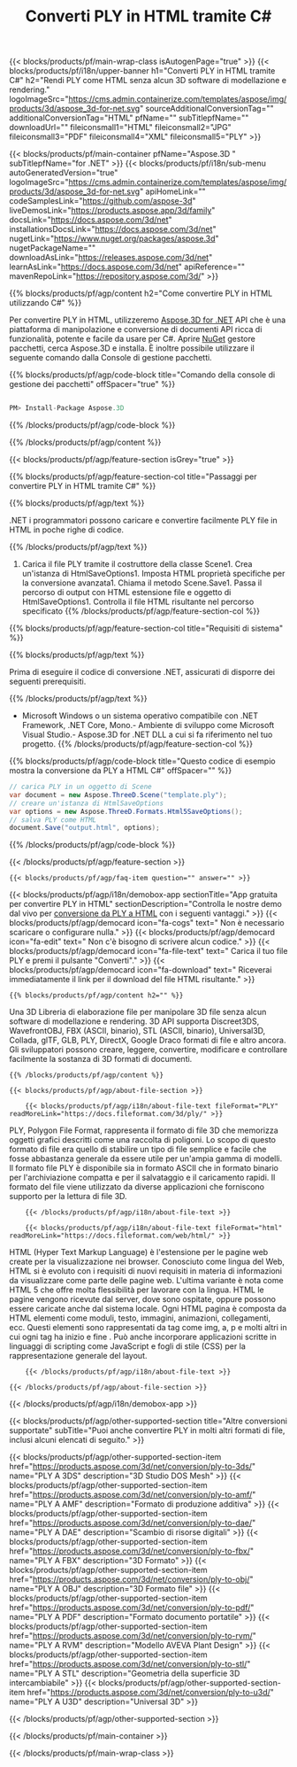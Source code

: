 ﻿---
title: Converti PLY in HTML tramite C# 
weight: 3080
url: /it/net/conversion/ply-to-html/ 
description: Codice di esempio per la conversione da PLY a HTML C#. Utilizza API codice di esempio per la conversione batch di file PLY in HTML all'interno di VB.NET, Asp.NET o qualsiasi applicazione basata su .NET.
---
{{< blocks/products/pf/main-wrap-class isAutogenPage="true" >}}
{{< blocks/products/pf/i18n/upper-banner h1="Converti PLY in HTML tramite C#" h2="Rendi PLY come HTML senza alcun 3D software di modellazione e rendering." logoImageSrc="https://cms.admin.containerize.com/templates/aspose/img/products/3d/aspose_3d-for-net.svg" sourceAdditionalConversionTag="" additionalConversionTag="HTML" pfName="" subTitlepfName="" downloadUrl="" fileiconsmall1="HTML" fileiconsmall2="JPG" fileiconsmall3="PDF" fileiconsmall4="XML" fileiconsmall5="PLY" >}}

{{< blocks/products/pf/main-container pfName="Aspose.3D " subTitlepfName="for .NET" >}}
{{< blocks/products/pf/i18n/sub-menu autoGeneratedVersion="true" logoImageSrc="https://cms.admin.containerize.com/templates/aspose/img/products/3d/aspose_3d-for-net.svg" apiHomeLink="" codeSamplesLink="https://github.com/aspose-3d" liveDemosLink="https://products.aspose.app/3d/family" docsLink="https://docs.aspose.com/3d/net" installationsDocsLink="https://docs.aspose.com/3d/net" nugetLink="https://www.nuget.org/packages/aspose.3d" nugetPackageName="" downloadAsLink="https://releases.aspose.com/3d/net" learnAsLink="https://docs.aspose.com/3d/net" apiReference="" mavenRepoLink="https://repository.aspose.com/3d/" >}}

{{% blocks/products/pf/agp/content h2="Come convertire PLY in HTML utilizzando C#" %}}

 Per convertire PLY in HTML, utilizzeremo
 [Aspose.3D for .NET](https://products.aspose.com/3d/net) 
 API che è una piattaforma di manipolazione e conversione di documenti API ricca di funzionalità, potente e facile da usare per C#. Aprire
 [NuGet](https://www.nuget.org/packages/aspose.3d) 
 gestore pacchetti, cerca
 Aspose.3D 
 e installa. È inoltre possibile utilizzare il seguente comando dalla Console di gestione pacchetti.

{{% blocks/products/pf/agp/code-block title="Comando della console di gestione dei pacchetti" offSpacer="true" %}}

```cs

PM> Install-Package Aspose.3D


```

{{% /blocks/products/pf/agp/code-block %}}

{{% /blocks/products/pf/agp/content %}}

{{< blocks/products/pf/agp/feature-section isGrey="true" >}}

{{% blocks/products/pf/agp/feature-section-col title="Passaggi per convertire PLY in HTML tramite C#" %}}

{{% blocks/products/pf/agp/text %}}

 .NET i programmatori possono caricare e convertire facilmente PLY file in HTML in poche righe di codice.

{{% /blocks/products/pf/agp/text %}}

1. Carica il file PLY tramite il costruttore della classe Scene1. Crea un'istanza di HtmlSaveOptions1. Imposta HTML proprietà specifiche per la conversione avanzata1. Chiama il metodo Scene.Save1. Passa il percorso di output con HTML estensione file e oggetto di HtmlSaveOptions1. Controlla il file HTML risultante nel percorso specificato
{{% /blocks/products/pf/agp/feature-section-col %}}

{{% blocks/products/pf/agp/feature-section-col title="Requisiti di sistema" %}}

{{% blocks/products/pf/agp/text %}}

 Prima di eseguire il codice di conversione .NET, assicurati di disporre dei seguenti prerequisiti.

{{% /blocks/products/pf/agp/text %}}

- Microsoft Windows o un sistema operativo compatibile con .NET Framework, .NET Core, Mono.- Ambiente di sviluppo come Microsoft Visual Studio.- Aspose.3D for .NET DLL a cui si fa riferimento nel tuo progetto.
{{% /blocks/products/pf/agp/feature-section-col %}}

{{% blocks/products/pf/agp/code-block title="Questo codice di esempio mostra la conversione da PLY a HTML C#" offSpacer="" %}}

```cs
// carica PLY in un oggetto di Scene 
var document = new Aspose.ThreeD.Scene("template.ply");
// creare un'istanza di HtmlSaveOptions 
var options = new Aspose.ThreeD.Formats.Html5SaveOptions();
// salva PLY come HTML 
document.Save("output.html", options); 


```

{{% /blocks/products/pf/agp/code-block %}}

{{< /blocks/products/pf/agp/feature-section >}}

    {{< blocks/products/pf/agp/faq-item question="" answer="" >}}
 

<!-- aboutfile Starts -->

{{< blocks/products/pf/agp/i18n/demobox-app sectionTitle="App gratuita per convertire PLY in HTML" sectionDescription="Controlla le nostre demo dal vivo per [conversione da PLY a HTML](https://products.aspose.app/3d/conversion/ply-to-html) con i seguenti vantaggi." >}}
        {{< blocks/products/pf/agp/democard icon="fa-cogs" text=" Non è necessario scaricare o configurare nulla." >}}
        {{< blocks/products/pf/agp/democard icon="fa-edit" text=" Non c\'è bisogno di scrivere alcun codice." >}}
        {{< blocks/products/pf/agp/democard icon="fa-file-text" text=" Carica il tuo file PLY e premi il pulsante \"Converti\"." >}}
        {{< blocks/products/pf/agp/democard icon="fa-download" text=" Riceverai immediatamente il link per il download del file HTML risultante." >}}

    {{% blocks/products/pf/agp/content h2="" %}}

 Una 3D Libreria di elaborazione file per manipolare 3D file senza alcun software di modellazione e rendering. 3D API supporta Discreet3DS, WavefrontOBJ, FBX (ASCII, binario), STL (ASCII, binario), Universal3D, Collada, glTF, GLB, PLY, DirectX, Google Draco formati di file e altro ancora. Gli sviluppatori possono creare, leggere, convertire, modificare e controllare facilmente la sostanza di 3D formati di documenti.



    {{% /blocks/products/pf/agp/content %}}

    {{< blocks/products/pf/agp/about-file-section >}}

        {{< blocks/products/pf/agp/i18n/about-file-text fileFormat="PLY" readMoreLink="https://docs.fileformat.com/3d/ply/" >}}
PLY, Polygon File Format, rappresenta il formato di file 3D che memorizza oggetti grafici descritti come una raccolta di poligoni. Lo scopo di questo formato di file era quello di stabilire un tipo di file semplice e facile che fosse abbastanza generale da essere utile per un'ampia gamma di modelli. Il formato file PLY è disponibile sia in formato ASCII che in formato binario per l'archiviazione compatta e per il salvataggio e il caricamento rapidi. Il formato del file viene utilizzato da diverse applicazioni che forniscono supporto per la lettura di file 3D.

        {{< /blocks/products/pf/agp/i18n/about-file-text >}}

        {{< blocks/products/pf/agp/i18n/about-file-text fileFormat="html" readMoreLink="https://docs.fileformat.com/web/html/" >}}
HTML (Hyper Text Markup Language) è l'estensione per le pagine web create per la visualizzazione nei browser. Conosciuto come lingua del Web, HTML si è evoluto con i requisiti di nuovi requisiti in materia di informazioni da visualizzare come parte delle pagine web. L'ultima variante è nota come HTML 5 che offre molta flessibilità per lavorare con la lingua. HTML le pagine vengono ricevute dal server, dove sono ospitate, oppure possono essere caricate anche dal sistema locale. Ogni HTML pagina è composta da HTML elementi come moduli, testo, immagini, animazioni, collegamenti, ecc. Questi elementi sono rappresentati da tag come img, a, p e molti altri in cui ogni tag ha inizio e fine . Può anche incorporare applicazioni scritte in linguaggi di scripting come JavaScript e fogli di stile (CSS) per la rappresentazione generale del layout.

        {{< /blocks/products/pf/agp/i18n/about-file-text >}}

    {{< /blocks/products/pf/agp/about-file-section >}}

{{< /blocks/products/pf/agp/i18n/demobox-app >}}

<!-- aboutfile Ends -->

{{< blocks/products/pf/agp/other-supported-section title="Altre conversioni supportate" subTitle="Puoi anche convertire PLY in molti altri formati di file, inclusi alcuni elencati di seguito." >}}

{{< blocks/products/pf/agp/other-supported-section-item href="https://products.aspose.com/3d/net/conversion/ply-to-3ds/" name="PLY A 3DS" description="3D Studio DOS Mesh" >}}
{{< blocks/products/pf/agp/other-supported-section-item href="https://products.aspose.com/3d/net/conversion/ply-to-amf/" name="PLY A AMF" description="Formato di produzione additiva" >}}
{{< blocks/products/pf/agp/other-supported-section-item href="https://products.aspose.com/3d/net/conversion/ply-to-dae/" name="PLY A DAE" description="Scambio di risorse digitali" >}}
{{< blocks/products/pf/agp/other-supported-section-item href="https://products.aspose.com/3d/net/conversion/ply-to-fbx/" name="PLY A FBX" description="3D Formato" >}}
{{< blocks/products/pf/agp/other-supported-section-item href="https://products.aspose.com/3d/net/conversion/ply-to-obj/" name="PLY A OBJ" description="3D Formato file" >}}
{{< blocks/products/pf/agp/other-supported-section-item href="https://products.aspose.com/3d/net/conversion/ply-to-pdf/" name="PLY A PDF" description="Formato documento portatile" >}}
{{< blocks/products/pf/agp/other-supported-section-item href="https://products.aspose.com/3d/net/conversion/ply-to-rvm/" name="PLY A RVM" description="Modello AVEVA Plant Design" >}}
{{< blocks/products/pf/agp/other-supported-section-item href="https://products.aspose.com/3d/net/conversion/ply-to-stl/" name="PLY A STL" description="Geometria della superficie 3D intercambiabile" >}}
{{< blocks/products/pf/agp/other-supported-section-item href="https://products.aspose.com/3d/net/conversion/ply-to-u3d/" name="PLY A U3D" description="Universal 3D" >}}

{{< /blocks/products/pf/agp/other-supported-section >}}

{{< /blocks/products/pf/main-container >}}
    
{{< /blocks/products/pf/main-wrap-class >}}